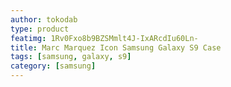 ```yaml
---
author: tokodab
type: product
featimg: 1Rv0Fxo8b9BZSMmlt4J-IxARcdIu60Ln-
title: Marc Marquez Icon Samsung Galaxy S9 Case
tags: [samsung, galaxy, s9]
category: [samsung]
---
```

